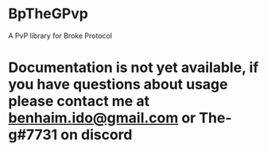 # BpTheGPvp
 A PvP library for Broke Protocol
 
 # Documentation is not yet available, if you have questions about usage please contact me at benhaim.ido@gmail.com or The-g#7731 on discord 
